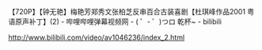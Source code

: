 【720P】【钟无艳】梅艳芳郑秀文张柏芝反串百合古装喜剧【杜琪峰作品2001 粤语原声补丁】(2) - 哔哩哔哩弹幕视频网 - ( ゜- ゜)つロ 乾杯~ - bilibili

http://www.bilibili.com/video/av1046236/index_2.html


